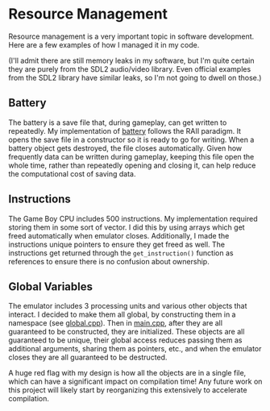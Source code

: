 # Resource Management

Resource management is a very important topic in software
development. Here are a few examples of how I managed it in my code.

(I'll admit there are still memory leaks in my software, but I'm quite
certain they are purely from the SDL2 audio/video library. Even
official examples from the SDL2 library have similar leaks, so I'm not
going to dwell on those.)

## Battery

The battery is a save file that, during gameplay, can get written to
repeatedly. My implementation of [battery](battery.hpp) follows the
RAII paradigm. It opens the save file in a constructor so it is ready
to go for writing. When a battery object gets destroyed, the file
closes automatically.  Given how frequently data can be written during
gameplay, keeping this file open the whole time, rather than
repeatedly opening and closing it, can help reduce the computational
cost of saving data.

## Instructions

The Game Boy CPU includes 500 instructions. My implementation required
storing them in some sort of vector. I did this by using arrays which
get freed automatically when emulator closes. Additionally, I made the
instructions unique pointers to ensure they get freed as well. The
instructions get returned through the ```get_instruction()``` function
as references to ensure there is no confusion about ownership.

## Global Variables

The emulator includes 3 processing units and various other objects that
interact. I decided to make them all global, by constructing them in a
namespace (see [global.cpp](global.cpp)). Then in
[main.cpp](main.cpp), after they are all guaranteed to be constructed,
they are initialized. These objects are all guaranteed to be unique,
their global access reduces passing them as additional arguments,
sharing them as pointers, etc., and when the emulator closes they are
all guaranteed to be destructed.

A huge red flag with my design is how all the objects are in a single
file, which can have a significant impact on compilation time! Any
future work on this project will likely start by reorganizing this
extensively to accelerate compilation.
